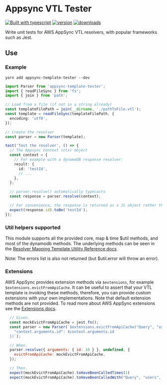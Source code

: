 # Appsync VTL Tester

[![Built with
typescript](https://badgen.net/badge/icon/typescript?icon=typescript&label)](https://www.typescriptlang.org/)
[![version](https://badgen.net/npm/v/appsync-template-tester)](https://www.npmjs.com/package/appsync-template-tester)
[![downloads](https://badgen.net/npm/dt/appsync-template-tester)](https://www.npmjs.com/package/appsync-template-tester)

Write unit tests for AWS AppSync VTL resolvers, with popular frameworks such as Jest.

## Use

### Example

```shell
yarn add appsync-template-tester --dev
```

```typescript
import Parser from 'appsync-template-tester';
import { readFileSync } from 'fs';
import { join } from 'path';

// Load from a file (if not in a string already)
const templateFilePath = join(__dirname, './pathToFile.vtl');
const template = readFileSync(templateFilePath, {
  encoding: 'utf8',
});

// Create the resolver
const parser = new Parser(template);

test('Test the resolver', () => {
  // The Appsync Context (ctx) object
  const context = {
    // For example with a dynamoDB response resolver:
    result: {
      id: 'testId',
      // ...
    },
  };

  // parser.resolve() automatically typecasts
  const response = parser.resolve(context);

  // For convenience, the response is returned as a JS object rather than JSON
  expect(response.id).toBe('testId');
});
```

### Util helpers supported

This module supports all the provided core, map & time \$util methods, and most of the dynamodb methods. The underlying methods can be seen in the [Resolver Mapping Template Utility Reference
docs](https://docs.aws.amazon.com/appsync/latest/devguide/resolver-util-reference.html).

Note: The errors list is also not returned (but \$util.error will throw an error).

### Extensions

AWS AppSync provides extension methods via `$extensions`, for example `$extensions.evictFromApiCache`. It can be useful to assert that your VTL template is invoking these methods, therefore, you can provide custom extensions with your own implementations. Note that default extension methods are not provided. To read more about AWS AppSync extensions see the [Extensions
docs](https://docs.aws.amazon.com/appsync/latest/devguide/extensions.html).

```javascript
  // Given.
  const mockEvictFromApiCache = jest.fn();
  const parser = new Parser(`$extensions.evictFromApiCache("Query", "users", {
    "context.arguments.id": $context.arguments.id
  })`);

  // When.
  parser.resolve({ arguments: { id: 10 } }, undefined, {
    evictFromApiCache: mockEvictFromApiCache,
  });

  // Then.
  expect(mockEvictFromApiCache).toHaveBeenCalledTimes(1)
  expect(mockEvictFromApiCache).toHaveBeenCalledWith("Query", "users", { "context.arguments.id": 10 })
```